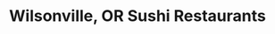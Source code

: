 ---
layout: city
title: Wilsonville, OR Sushi Restaurants
permalink: /oregon/wilsonville/
stateAbbr: OR
stateName: Oregon
cityName: Wilsonville
---